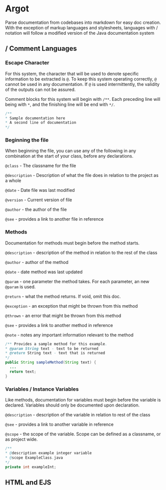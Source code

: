 # Argot
Parse documentation from codebases into markdown for easy doc creation.  With the exception of markup languages and stylesheets, languages with / notation will follow a modified version of the Java documentation system

## / Comment Languages

### Escape Character
For this system, the character that will be used to denote specific information to be extracted is `@`.  To keep this system operating correctly, `@` cannot be used in any documentation.  If `@` is used intermittently, the validity of the outputs can not be assured.

Comment blocks for this system will begin with `/**`.  Each preceding line will being with `*`, and the finishing line will be end with `*/`.

```java
/**
* Sample documentation here
* A second line of documentation
*/
```

### Beginning the file
When beginning the file, you can use any of the following in any combination at the start of your class, before any declarations.

`@class` - The classname for the file

`@description` - Description of what the file does in relation to the project as a whole

`@date` - Date file was last modified

`@version` - Current version of file

`@author` - the author of the file

`@see` - provides a link to another file in reference

### Methods
Documentation for methods must begin before the method starts.

`@description` - description of the method in relation to the rest of the class

`@author` - author of the method

`@date` - date method was last updated

`@param` - one parameter the method takes.  For each parameter, an new `@param` is used.

`@return` - what the method returns. If void, omit this doc.

`@exception` - an exception that might be thrown from this method

`@thrown` - an error that might be thrown from this method

`@see` - provides a link to another method in reference

`@note` - notes any important information relevant to the method 

```java
/** Provides a sample method for this example.
* @param String text - text to be returned
* @return String text - text that is returned
*/
public String sampleMethod(String text) {
  ...
  return text;
}
```

### Variables / Instance Variables
Like methods, documentation for variables must begin before the variable is declared.  Variables should only be documented upon declaration.

`@description` - description of the variable in relation to rest of the class

`@see` - provides a link to another variable in reference

`@scope` - the scope of the variable.  Scope can be defined as a classname, or as project wide.

```java
/**
* @description example integer variable
* @scope ExampleClass.java
*/
private int exampleInt;
```

## HTML and EJS
